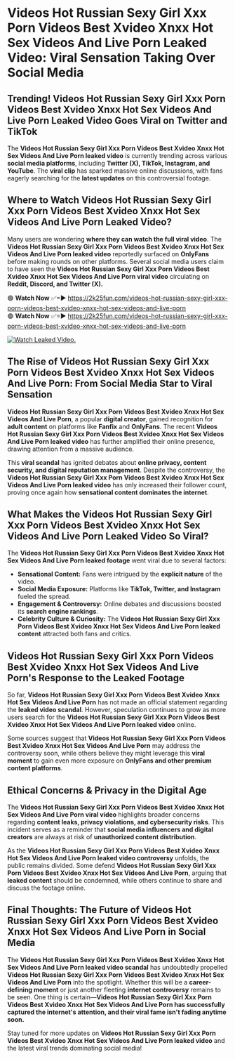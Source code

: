 # Videos Hot Russian Sexy Girl Xxx Porn Videos Best Xvideo Xnxx Hot Sex Videos And Live Porn Leaked Video: Viral Sensation Taking Over Social Media

## **Trending! Videos Hot Russian Sexy Girl Xxx Porn Videos Best Xvideo Xnxx Hot Sex Videos And Live Porn Leaked Video Goes Viral on Twitter and TikTok**
The **Videos Hot Russian Sexy Girl Xxx Porn Videos Best Xvideo Xnxx Hot Sex Videos And Live Porn leaked video** is currently trending across various **social media platforms**, including **Twitter (X), TikTok, Instagram, and YouTube**. The **viral clip** has sparked massive online discussions, with fans eagerly searching for the **latest updates** on this controversial footage.

## **Where to Watch Videos Hot Russian Sexy Girl Xxx Porn Videos Best Xvideo Xnxx Hot Sex Videos And Live Porn Leaked Video?**
Many users are wondering **where they can watch the full viral video**. The **Videos Hot Russian Sexy Girl Xxx Porn Videos Best Xvideo Xnxx Hot Sex Videos And Live Porn leaked video** reportedly surfaced on **OnlyFans** before making rounds on other platforms. Several social media users claim to have seen the **Videos Hot Russian Sexy Girl Xxx Porn Videos Best Xvideo Xnxx Hot Sex Videos And Live Porn viral video** circulating on **Reddit, Discord, and Twitter (X).**

🟢 **Watch Now** ✅=► https://2k25fun.com/videos-hot-russian-sexy-girl-xxx-porn-videos-best-xvideo-xnxx-hot-sex-videos-and-live-porn  
🟢 **Watch Now** ✅=► https://2k25fun.com/videos-hot-russian-sexy-girl-xxx-porn-videos-best-xvideo-xnxx-hot-sex-videos-and-live-porn  

[![Watch Leaked Video.](https://miro.medium.com/v2/resize:fit:828/format:webp/1*cilzJN44JGOrTw9NJCrNHA.gif "Watch Leaked Video")](https://2k25fun.com/videos-hot-russian-sexy-girl-xxx-porn-videos-best-xvideo-xnxx-hot-sex-videos-and-live-porn)

## **The Rise of Videos Hot Russian Sexy Girl Xxx Porn Videos Best Xvideo Xnxx Hot Sex Videos And Live Porn: From Social Media Star to Viral Sensation**
**Videos Hot Russian Sexy Girl Xxx Porn Videos Best Xvideo Xnxx Hot Sex Videos And Live Porn**, a popular **digital creator**, gained recognition for **adult content** on platforms like **Fanfix** and **OnlyFans**. The recent **Videos Hot Russian Sexy Girl Xxx Porn Videos Best Xvideo Xnxx Hot Sex Videos And Live Porn leaked video** has further amplified their online presence, drawing attention from a massive audience.

This **viral scandal** has ignited debates about **online privacy, content security, and digital reputation management**. Despite the controversy, the **Videos Hot Russian Sexy Girl Xxx Porn Videos Best Xvideo Xnxx Hot Sex Videos And Live Porn leaked video** has only increased their follower count, proving once again how **sensational content dominates the internet**.

## **What Makes the Videos Hot Russian Sexy Girl Xxx Porn Videos Best Xvideo Xnxx Hot Sex Videos And Live Porn Leaked Video So Viral?**
The **Videos Hot Russian Sexy Girl Xxx Porn Videos Best Xvideo Xnxx Hot Sex Videos And Live Porn leaked footage** went viral due to several factors:
- **Sensational Content:** Fans were intrigued by the **explicit nature** of the video.
- **Social Media Exposure:** Platforms like **TikTok, Twitter, and Instagram** fueled the spread.
- **Engagement & Controversy:** Online debates and discussions boosted its **search engine rankings**.
- **Celebrity Culture & Curiosity:** The **Videos Hot Russian Sexy Girl Xxx Porn Videos Best Xvideo Xnxx Hot Sex Videos And Live Porn leaked content** attracted both fans and critics.

## **Videos Hot Russian Sexy Girl Xxx Porn Videos Best Xvideo Xnxx Hot Sex Videos And Live Porn's Response to the Leaked Footage**
So far, **Videos Hot Russian Sexy Girl Xxx Porn Videos Best Xvideo Xnxx Hot Sex Videos And Live Porn** has not made an official statement regarding the **leaked video scandal**. However, speculation continues to grow as more users search for the **Videos Hot Russian Sexy Girl Xxx Porn Videos Best Xvideo Xnxx Hot Sex Videos And Live Porn leaked video** online.

Some sources suggest that **Videos Hot Russian Sexy Girl Xxx Porn Videos Best Xvideo Xnxx Hot Sex Videos And Live Porn** may address the controversy soon, while others believe they might leverage this **viral moment** to gain even more exposure on **OnlyFans and other premium content platforms**.

## **Ethical Concerns & Privacy in the Digital Age**
The **Videos Hot Russian Sexy Girl Xxx Porn Videos Best Xvideo Xnxx Hot Sex Videos And Live Porn viral video** highlights broader concerns regarding **content leaks, privacy violations, and cybersecurity risks**. This incident serves as a reminder that **social media influencers and digital creators** are always at risk of **unauthorized content distribution**.

As the **Videos Hot Russian Sexy Girl Xxx Porn Videos Best Xvideo Xnxx Hot Sex Videos And Live Porn leaked video controversy** unfolds, the public remains divided. Some defend **Videos Hot Russian Sexy Girl Xxx Porn Videos Best Xvideo Xnxx Hot Sex Videos And Live Porn**, arguing that **leaked content** should be condemned, while others continue to share and discuss the footage online.

## **Final Thoughts: The Future of Videos Hot Russian Sexy Girl Xxx Porn Videos Best Xvideo Xnxx Hot Sex Videos And Live Porn in Social Media**
The **Videos Hot Russian Sexy Girl Xxx Porn Videos Best Xvideo Xnxx Hot Sex Videos And Live Porn leaked video scandal** has undoubtedly propelled **Videos Hot Russian Sexy Girl Xxx Porn Videos Best Xvideo Xnxx Hot Sex Videos And Live Porn** into the spotlight. Whether this will be a **career-defining moment** or just another fleeting **internet controversy** remains to be seen. One thing is certain—**Videos Hot Russian Sexy Girl Xxx Porn Videos Best Xvideo Xnxx Hot Sex Videos And Live Porn has successfully captured the internet's attention, and their viral fame isn't fading anytime soon.**

Stay tuned for more updates on **Videos Hot Russian Sexy Girl Xxx Porn Videos Best Xvideo Xnxx Hot Sex Videos And Live Porn leaked video** and the latest viral trends dominating social media!